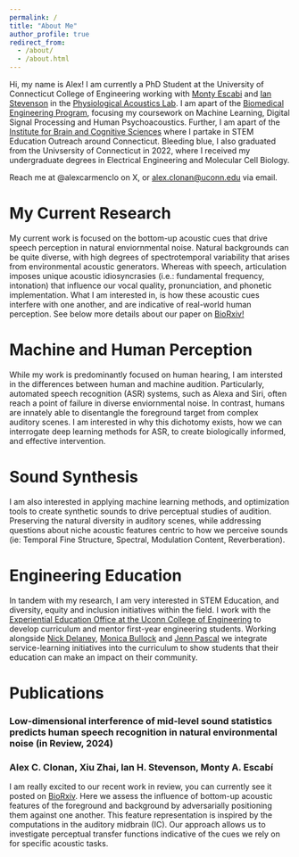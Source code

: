 ```yaml
---
permalink: /
title: "About Me"
author_profile: true
redirect_from: 
  - /about/
  - /about.html
---
```


Hi, my name is Alex! I am currently a PhD Student at the University of Connecticut College of Engineering working with [Monty Escabi](https://www.bme.uconn.edu/faculty-staff/core-faculty/escabi-monty/) and [Ian Stevenson](https://psychology.uconn.edu/person/ian-stevenson/) in the [Physiological Acoustics Lab](https://escabilab.uconn.edu/). I am apart of the [Biomedical Engineering Program](https://www.bme.uconn.edu/academics/graduate-program/about-the-graduate-program-in-biomedical-engineering/), focusing my coursework on Machine Learning, Digital Signal Processing and Human Psychoacoustics. Further, I am apart of the [Institute for Brain and Cognitive Sciences](https://ibacs.uconn.edu/) where I partake in STEM Education Outreach around Connecticut. Bleeding blue, I also graduated from the Univsersity of Connecticut in 2022, where I received my undergraduate degrees in Electrical Engineering and Molecular Cell Biology. 

Reach me at @alexcarmenclo on X, or alex.clonan@uconn.edu via email. 

My Current Research
======
My current work is focused on the bottom-up acoustic cues that drive speech perception in natural enviornmental noise. Natural backgrounds can be quite diverse, with high degrees of spectrotemporal variability that arises from environmental acoustic generators. Whereas with speech, articulation imposes unique acoustic idiosyncrasies (i.e.: fundamental frequency, intonation) that influence our vocal quality, pronunciation, and phonetic implementation. What I am interested in, is how these acoustic cues interfere with one another, and are indicative of real-world human perception. See below more details about our paper on [BioRxiv!](https://www.biorxiv.org/content/10.1101/2024.02.13.579526v1)

Machine and Human Perception
======
While my work is predominantly focused on human hearing, I am intersted in the differences between human and machine audition. Particularly, automated speech recognition (ASR) systems, such as Alexa and Siri, often reach a point of failure in diverse enviornmental noise. In contrast, humans are innately able to disentangle the foreground target from complex auditory scenes. I am interested in why this dichotomy exists, how we can interrogate deep learning methods for ASR, to create biologically informed, and effective intervention.

Sound Synthesis
======
I am also interested in applying machine learning methods, and optimization tools to create synthetic sounds to drive perceptual studies of audition. Preserving the natural diversity in auditory scenes, while addressing questions about niche acoustic features centric to how we perceive sounds (ie: Temporal Fine Structure, Spectral, Modulation Content, Reverberation). 

Engineering Education
======
In tandem with my research, I am very interested in STEM Education, and diversity, equity and inclusion initiatives within the field. I work with the [Experiential Education Office at the Uconn College of Engineering](https://undergrad.engr.uconn.edu/experiential-education-staff/) to develop curriculum and mentor first-year engineering students. Working alongside [Nick Delaney](https://undergrad.engr.uconn.edu/advising-staff/nick-delaney-ece-advisor/), [Monica Bullock](https://undergrad.engr.uconn.edu/monica-bullock-program-administrator/) and [Jenn Pascal](https://chemical-biomolecular.engr.uconn.edu/people/faculty/pascal-jennifer/) we integrate service-learning initiatives into the curriculum to show students that their education can make an impact on their community.

Publications
======
### **Low-dimensional interference of mid-level sound statistics predicts human speech recognition in natural environmental noise (in Review, 2024)**
### Alex C. Clonan, Xiu Zhai, Ian H. Stevenson, Monty A. Escabí
I am really excited to our recent work in review, you can currently see it posted on [BioRxiv](https://www.biorxiv.org/content/10.1101/2024.02.13.579526v1). Here we assess the influence of bottom-up acoustic features of the foreground and background by adversarially positioning them against one another. This feature representation is inspired by the computations in the auditory midbrain (IC). Our approach allows us to investigate perceptual transfer functions indicative of the cues we rely on for specific acoustic tasks. 




